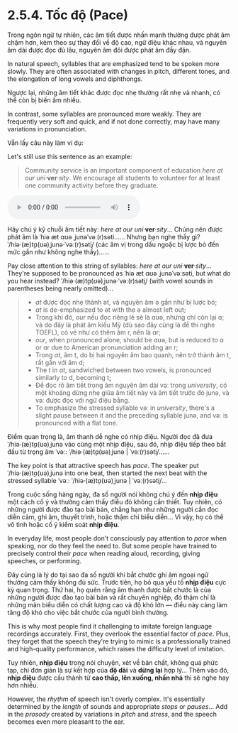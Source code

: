 # 2.5.4. Tốc độ (Pace)

Trong ngôn ngữ tự nhiên, các âm tiết được nhấn mạnh thường được phát âm chậm hơn, kèm theo sự thay đổi về độ cao, ngữ điệu khác nhau, và nguyên âm dài được đọc đủ lâu, nguyên âm đôi được phát âm đầy đặn.

In natural speech, syllables that are emphasized tend to be spoken more slowly. They are often associated with changes in pitch, different tones, and the elongation of long vowels and diphthongs.

Ngược lại, những âm tiết khác được đọc nhẹ thường rất nhẹ và nhanh, có thể còn bị biến âm nhiều.

In contrast, some syllables are pronounced more weakly. They are frequently very soft and quick, and if not done correctly, may have many variations in pronunciation.

Vẫn lấy câu này làm ví dụ:

Let's still use this sentence as an example:

> Community service is an important component of education _here at our uni_·**ver**·_sity_. We encourage all students to volunteer for at least one community activity before they graduate.

<audio controls><source src="/audios/toefl-sampe-01.mp3" type="audio/mpeg">Your browser does not support the audio element.</source></audio>

Hãy chú ý kỹ chuỗi âm tiết này: _here at our uni_·**ver**·_sity_... Chúng nên được phát âm là <span class="pho alt">ˈhiə æt ɑʊə ˌjunəˈvəː(r)səti</span>…… Nhưng bạn nghe thấy gì? <span class="pho">ˈ/hiə·(æ)t̬ɑ(ʊə)ˌjunə·ˈvəː(r)sət̬i/</span> (các âm vị trong dấu ngoặc bị lược bỏ đến mức gần như không nghe thấy)……

Pay close attention to this string of syllables: _here at our uni_·**ver**·_sity_... They're supposed to be pronounced as <span class="pho alt">ˈhiə æt ɑʊə ˌjunəˈvəːsəti</span>, but what do you hear instead? <span class="pho">ˈ/hiə·(æ)t̬ɑ(ʊə)ˌjunə·ˈvəː(r)sət̬i/</span> (with vowel sounds in parentheses being nearly omitted)...

> - _at_ được đọc nhẹ thành <span class="pho alt">ət</span>, và nguyên âm <span class="pho">ə</span> gần như bị lược bỏ;
> - _at_ is de-emphasized to <span class="pho alt">ət</span> with the <span class="pho">ə</span> almost left out;
> - Trong khi đó, _our_ nếu đọc riêng lẻ sẽ là <span class="pho alt">ɑʊə</span>, nhưng chỉ còn lại <span class="pho alt">ɑ</span>; và do đây là phát âm kiểu Mỹ (dù sao đây cũng là đề thi nghe TOEFL), có vẻ như có thêm âm <span class="pho">r</span>, nên là <span class="pho alt">ɑr</span>;
> - _our_, when pronounced alone, should be <span class="pho alt">ɑʊə</span>, but is reduced to <span class="pho alt">ɑ</span> or <span class="pho alt">ɑr</span> due to American pronunciation adding an <span class="pho">r</span>;
> - Trong _at_, âm <span class="pho">t</span>, do bị hai nguyên âm bao quanh, nên trở thành âm <span class="pho">t̬</span> rất gần với âm <span class="pho">d</span>;
> - The <span class="pho">t</span> in _at_, sandwiched between two vowels, is pronounced similarly to <span class="pho">d</span>, becoming <span class="pho">t̬</span>;
> - Để đọc rõ âm tiết trọng âm nguyên âm dài <span class="pho alt">vəː</span> trong _university_, có một khoảng dừng nhẹ giữa âm tiết này và âm tiết trước đó <span class="pho alt">junə</span>, và <span class="pho alt">vəː</span> được đọc với ngữ điệu bằng.
> - To emphasize the stressed syllable <span class="pho alt">vəː</span> in _university_, there's a slight pause between it and the preceding syllable <span class="pho alt">junə</span>, and <span class="pho alt">vəː</span> is pronounced with a flat tone.

Điểm quan trọng là, âm thanh dễ nghe có nhịp điệu. Người đọc đã đưa <span class="pho">ˈ/hiə·(æ)t̬ɑ(ʊə)ˌjunə</span> vào cùng một nhịp điệu, sau đó, nhịp điệu tiếp theo bắt đầu từ trọng âm <span class="pho">ˈvəː</span>: <span class="pho">ˈ/hiə·(æ)t̬ɑ(ʊə)ˌjunə | ˈvəː(r)sət̬i/</span>……

The key point is that attractive speech has _pace_. The speaker put <span class="pho">ˈ/hiə·(æ)t̬ɑ(ʊə)ˌjunə</span> into one beat, then started the next beat with the stressed syllable <span class="pho">ˈvəː</span>: <span class="pho">ˈ/hiə·(æ)t̬ɑ(ʊə)ˌjunə | ˈvəː(r)sət̬i/</span>...

Trong cuộc sống hàng ngày, đa số người nói không chú ý đến **nhịp điệu** một cách cố ý và thường cảm thấy điều đó không cần thiết. Tuy nhiên, có những người được đào tạo bài bản, chẳng hạn như những người cần đọc diễn cảm, ghi âm, thuyết trình, hoặc thậm chí biểu diễn… Vì vậy, họ có thể vô tình hoặc cố ý kiểm soát **nhịp điệu**.

In everyday life, most people don't consciously pay attention to _pace_ when speaking, nor do they feel the need to. But some people have trained to precisely control their _pace_ when reading aloud, recording, giving speeches, or performing.

Đây cũng là lý do tại sao đa số người khi bắt chước ghi âm ngoại ngữ thường cảm thấy không đủ sức. Trước tiên, họ bỏ qua yếu tố **nhịp điệu** cực kỳ quan trọng. Thứ hai, họ quên rằng âm thanh được bắt chước là của những người được đào tạo bài bản và rất chuyên nghiệp, đó thậm chí là những màn biểu diễn có chất lượng cao và độ khó lớn — điều này càng làm tăng độ khó cho việc bắt chước của người bình thường.

This is why most people find it challenging to imitate foreign language recordings accurately. First, they overlook the essential factor of _pace_. Plus, they forget that the speech they're trying to mimic is a professionally trained and high-quality performance, which raises the difficulty level of imitation.

Tuy nhiên, **nhịp điệu** trong nói chuyện, xét về bản chất, không quá phức tạp, chỉ đơn giản là sự kết hợp của **độ dài** và **dừng lại** hợp lý… Thêm vào đó, **nhịp điệu** được cấu thành từ **cao thấp, lên xuống, nhấn nhá** thì sẽ nghe hay hơn nhiều.

However, the _rhythm_ of speech isn't overly complex. It's essentially determined by the _length_ of sounds and appropriate _stops_ or _pauses_... Add in the _prosody_ created by variations in _pitch_ and _stress_, and the speech becomes even more pleasant to the ear.
